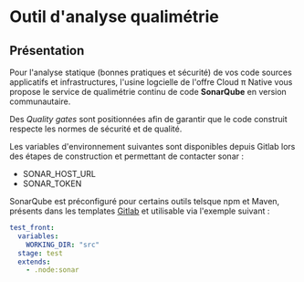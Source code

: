 # Outil d'analyse qualimétrie

## Présentation

Pour l'analyse statique (bonnes pratiques et sécurité) de vos code sources applicatifs et infrastructures, l'usine logcielle de l'offre Cloud π Native vous propose le service de qualimétrie continu de code **SonarQube** en version communautaire.

Des *Quality gates* sont positionnées afin de garantir que le code construit respecte les normes de sécurité et de qualité.

Les variables d'environnement suivantes sont disponibles depuis Gitlab lors des étapes de construction et permettant de contacter sonar :

- SONAR_HOST_URL
- SONAR_TOKEN

SonarQube est préconfiguré pour certains outils telsque npm et Maven, présents dans les templates [Gitlab](https://cloud-pi-native.fr/services/gitlab.html) et utilisable via l'exemple suivant :

```yaml
test_front:
  variables:
    WORKING_DIR: "src"
  stage: test
  extends:
    - .node:sonar
```
